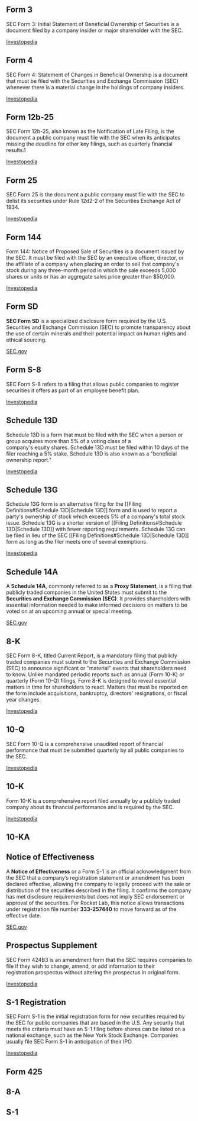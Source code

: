## Form 3

SEC Form 3: Initial Statement of Beneficial Ownership of Securities is a document filed by a company insider or major shareholder with the SEC.

[Investopedia](https://www.investopedia.com/terms/f/form3.asp)


## Form 4

SEC Form 4: Statement of Changes in Beneficial Ownership is a document that must be filed with the Securities and Exchange Commission (SEC) whenever there is a material change in the holdings of company insiders.

[Investopedia](https://www.investopedia.com/terms/f/form4.asp)


## Form 12b-25

SEC Form 12b-25, also known as the Notification of Late Filing, is the document a public company must file with the SEC when its anticipates missing the deadline for other key filings, such as quarterly financial results.1

[Investopedia](https://www.investopedia.com/terms/s/sec-form-12b-25.asp)


## Form 25

SEC Form 25 is the document a public company must file with the SEC to delist its securities under Rule 12d2-2 of the Securities Exchange Act of 1934.

[Investopedia](https://www.investopedia.com/terms/s/sec-form-25.asp)


## Form 144

Form 144: Notice of Proposed Sale of Securities is a document issued by the SEC. It must be filed with the SEC by an executive officer, director, or the affiliate of a company when placing an order to sell that company's stock during any three-month period in which the sale exceeds 5,000 shares or units or has an aggregate sales price greater than $50,000.

[Investopedia](https://www.investopedia.com/terms/f/form144.asp)


## Form SD

**SEC Form SD** is a specialized disclosure form required by the U.S. Securities and Exchange Commission (SEC) to promote transparency about the use of certain minerals and their potential impact on human rights and ethical sourcing.

[SEC.gov](https://www.sec.gov/about/forms/formsd.pdf)


## Form S-8

SEC Form S-8 refers to a filing that allows public companies to register securities it offers as part of an employee benefit plan.

[Investopedia](https://www.investopedia.com/terms/s/sec-form-s-8.asp)


## Schedule 13D

Schedule 13D is a form that must be filed with the SEC when a person or group acquires more than 5% of a voting class of a company's equity shares. Schedule 13D must be filed within 10 days of the filer reaching a 5% stake. Schedule 13D is also known as a "beneficial ownership report."

[Investopedia](https://www.investopedia.com/terms/s/schedule13d.asp)


## Schedule 13G

Schedule 13G form is an alternative filing for the [[Filing Definitions#Schedule 13D|Schedule 13D]] form and is used to report a party's ownership of stock which exceeds 5% of a company's total stock issue. Schedule 13G is a shorter version of [[Filing Definitions#Schedule 13D|Schedule 13D]] with fewer reporting requirements. Schedule 13G can be filed in lieu of the SEC [[Filing Definitions#Schedule 13D|Schedule 13D]] form as long as the filer meets one of several exemptions.

[Investopedia](https://www.investopedia.com/terms/s/schedule13g.asp)


## Schedule 14A

A **Schedule 14A**, commonly referred to as a **Proxy Statement**, is a filing that publicly traded companies in the United States must submit to the **Securities and Exchange Commission (SEC)**. It provides shareholders with essential information needed to make informed decisions on matters to be voted on at an upcoming annual or special meeting.

[SEC.gov](https://www.sec.gov/Archives/edgar/data/1477246/000113626113000484/defa14a.pdf)


## 8-K 

SEC Form 8-K, titled Current Report, is a mandatory filing that publicly traded companies must submit to the Securities and Exchange Commission (SEC) to announce significant or "material" events that shareholders need to know. Unlike mandated periodic reports such as annual (Form 10-K) or quarterly (Form 10-Q) filings, Form 8-K is designed to reveal essential matters in time for shareholders to react. Matters that must be reported on the form include acquisitions, bankruptcy, directors' resignations, or fiscal year changes.

[Investopedia](https://www.investopedia.com/terms/1/8-k.asp)


## 10-Q

SEC Form 10-Q is a comprehensive unaudited report of financial performance that must be submitted quarterly by all public companies to the SEC.

[Investopedia](https://www.investopedia.com/terms/1/10q.asp)


## 10-K

Form 10-K is a comprehensive report filed annually by a publicly traded company about its financial performance and is required by the SEC. 

[Investopedia](https://www.investopedia.com/terms/1/10-k.asp)


## 10-KA



## Notice of Effectiveness

A **Notice of Effectiveness** or a Form S-1 is an official acknowledgment from the SEC that a company’s registration statement or amendment has been declared effective, allowing the company to legally proceed with the sale or distribution of the securities described in the filing. It confirms the company has met disclosure requirements but does not imply SEC endorsement or approval of the securities. For Rocket Lab, this notice allows transactions under registration file number **333-257440** to move forward as of the effective date.

[SEC.gov](https://www.sec.gov/cgi-bin/browse-edgar?action=geteffect)


## Prospectus Supplement

SEC Form 424B3 is an amendment form that the SEC requires companies to file if they wish to change, amend, or add information to their registration prospectus without altering the prospectus in original form.

[Investopedia](https://www.investopedia.com/terms/s/sec-form-424b3.asp)


## S-1 Registration

SEC Form S-1 is the initial registration form for new securities required by the SEC for public companies that are based in the U.S. Any security that meets the criteria must have an S-1 filing before shares can be listed on a national exchange, such as the New York Stock Exchange. Companies usually file SEC Form S-1 in anticipation of their IPO.

[Investopedia](https://www.investopedia.com/terms/s/sec-form-s-1.asp)


## Form 425


## 8-A


## S-1




